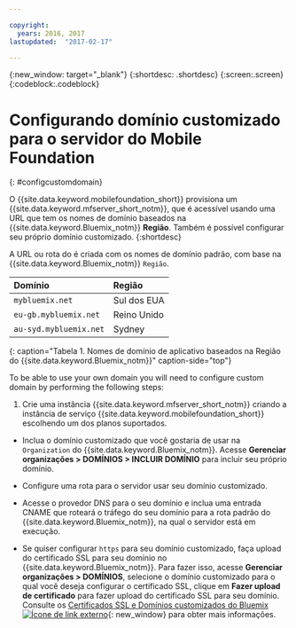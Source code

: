 ```yaml
---

copyright:
  years: 2016, 2017
lastupdated:  "2017-02-17"

---
```


{:new_window: target="_blank"}
{:shortdesc: .shortdesc}
{:screen:.screen}
{:codeblock:.codeblock}

# Configurando domínio customizado para o servidor do Mobile Foundation
{: #configcustomdomain}

O {{site.data.keyword.mobilefoundation_short}} provisiona um {{site.data.keyword.mfserver_short_notm}}, que é<!--on {{site.data.keyword.containerlong}} as a container group. The container group will be mapped to--> acessível usando uma URL que tem os nomes de domínio baseados na {{site.data.keyword.Bluemix_notm}} **Região**. Também é possível configurar seu próprio domínio customizado.
{:shortdesc}

A URL ou rota do <!--container group is created with a--> é criada
com os nomes de domínio padrão, com base na {{site.data.keyword.Bluemix_notm}} `Região`.

  |Domínio |  Região  |    
  |:----- | :----- |    
  |`mybluemix.net` | Sul dos EUA |    
  |`eu-gb.mybluemix.net` | Reino Unido  |
  |`au-syd.mybluemix.net` | Sydney  |      
  {: caption="Tabela 1. Nomes de domínio de aplicativo baseados na Região do {{site.data.keyword.Bluemix_notm}}" caption-side="top"}

To be able to use your own domain you will need to configure custom domain by performing the following steps:

1.	Crie uma instância {{site.data.keyword.mfserver_short_notm}} criando a instância de serviço {{site.data.keyword.mobilefoundation_short}} escolhendo um dos planos suportados.

+ Inclua o domínio customizado que você gostaria de usar na `Organization` do {{site.data.keyword.Bluemix_notm}}. Acesse **Gerenciar organizações > DOMÍNIOS > INCLUIR DOMÍNIO** para incluir seu próprio domínio.

+ Configure uma rota para o servidor <!--container group--> usar seu domínio customizado.

+ Acesse o provedor DNS para o seu domínio e inclua uma entrada CNAME que roteará o
tráfego do seu domínio para a rota padrão do {{site.data.keyword.Bluemix_notm}}, na
qual o servidor <!--container group--> está em execução.

+ Se quiser configurar `https` para seu domínio customizado, faça upload do certificado SSL para seu domínio no {{site.data.keyword.Bluemix_notm}}. Para fazer isso, acesse **Gerenciar organizações > DOMÍNIOS**, selecione o domínio customizado para o qual você deseja configurar o certificado SSL, clique em **Fazer upload de certificado** para fazer upload do certificado SSL para seu domínio. Consulte
os [Certificados SSL e Domínios customizados do Bluemix![Ícone de link externo](../../icons/launch-glyph.svg "Ícone de link externo")](https://developer.ibm.com/bluemix/2014/09/28/ssl-certificates-bluemix-custom-domains/){: new_window} para obter mais informações.
